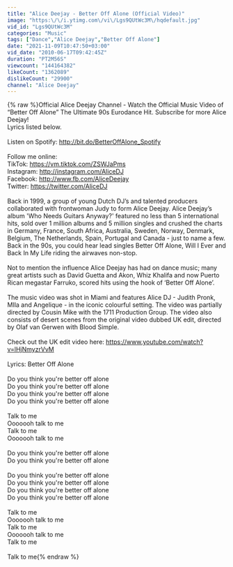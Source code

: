 ```yaml
---
title: "Alice Deejay - Better Off Alone (Official Video)"
image: "https:\/\/i.ytimg.com\/vi\/Lgs9QUtWc3M\/hqdefault.jpg"
vid_id: "Lgs9QUtWc3M"
categories: "Music"
tags: ["Dance","Alice Deejay","Better Off Alone"]
date: "2021-11-09T10:47:50+03:00"
vid_date: "2010-06-17T09:42:45Z"
duration: "PT2M56S"
viewcount: "144164382"
likeCount: "1362089"
dislikeCount: "29900"
channel: "Alice Deejay"
---
```

{% raw %}Official Alice Deejay Channel - Watch the Official Music Video of “Better Off Alone” The Ultimate 90s Eurodance Hit. Subscribe for more Alice Deejay!<br />Lyrics listed below.<br /><br />Listen on Spotify: <a rel="nofollow" target="blank" href="http://bit.do/BetterOffAlone_Spotify">http://bit.do/BetterOffAlone_Spotify</a><br /><br />Follow me online:<br />TikTok: <a rel="nofollow" target="blank" href="https://vm.tiktok.com/ZSWJaPms">https://vm.tiktok.com/ZSWJaPms</a><br />Instagram: <a rel="nofollow" target="blank" href="http://instagram.com/AliceDJ">http://instagram.com/AliceDJ</a><br />Facebook: <a rel="nofollow" target="blank" href="http://www.fb.com/AliceDeejay">http://www.fb.com/AliceDeejay</a><br />Twitter: <a rel="nofollow" target="blank" href="https://twitter.com/AliceDJ">https://twitter.com/AliceDJ</a><br /><br />Back in 1999, a group of young Dutch DJ’s and talented producers collaborated with frontwoman Judy to form Alice Deejay. Alice Deejay’s album 'Who Needs Guitars Anyway?' featured no less than 5 international hits, sold over 1 million albums and 5 million singles and crushed the charts in Germany, France, South Africa, Australia, Sweden, Norway, Denmark, Belgium, The Netherlands, Spain, Portugal and Canada - just to name a few. Back in the 90s, you could hear lead singles Better Off Alone, Will I Ever and Back In My Life riding the airwaves non-stop. <br /><br />Not to mention the influence Alice Deejay has had on dance music; many great artists such as David Guetta and Akon, Whiz Khalifa and now Puerto Rican megastar Farruko, scored hits using the hook of ‘Better Off Alone’.<br /><br />The music video was shot in Miami and features Alice DJ - Judith Pronk, MIla and Angelique - in the iconic colourful setting. The video was partially directed by Cousin Mike with the 1711 Production Group. The video also consists of desert scenes from the original video dubbed UK edit, directed by Olaf van Gerwen with Blood Simple. <br /><br />Check out the UK edit video here: <a rel="nofollow" target="blank" href="https://www.youtube.com/watch?v=lHjNmyzrVvM">https://www.youtube.com/watch?v=lHjNmyzrVvM</a><br /><br />Lyrics: Better Off Alone<br /><br />Do you think you're better off alone<br />Do you think you're better off alone<br />Do you think you're better off alone<br />Do you think you're better off alone<br /><br />Talk to me <br />Ooooooh talk to me <br />Talk to me <br />Ooooooh talk to me<br /><br />Do you think you're better off alone<br />Do you think you're better off alone<br /><br />Do you think you're better off alone<br />Do you think you're better off alone<br />Do you think you're better off alone<br />Do you think you're better off alone<br /><br />Talk to me <br />Ooooooh talk to me <br />Talk to me <br />Ooooooh talk to me<br />Talk to me<br /><br />Talk to me{% endraw %}

